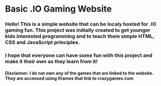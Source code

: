 ﻿# Basic .IO Gaming Website

### Hello! This is a simple website that can be localy hosted for .IO gaming fun. This project was initially created to get younger kids interested programming and to teach them simple HTML, CSS and JavaScript principles.

### I hope that everyone can have some fun with this project and make it their own as they learn from it!

#### Disclaimer: I do not own any of the games that are linked to the website. They are accessed using iframes that link to crazygames.com
